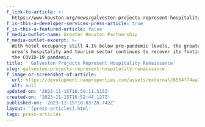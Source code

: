```yaml
---
f_link-to-article: >-
  https://www.houston.org/news/galveston-projects-represent-hospitality-renaissance
f_is-this-a-developer-services-press-article: true
f_is-this-a-featured-article: false
f_media-outlet-name: Greater Houston Partnership
f_media-outlet-excerpt: >-
  With hotel occupancy still 4.1% below pre-pandemic levels, the greater Houston
  area’s hospitality and tourism sector continues to recover its footing from
  the COVID-19 pandemic.
title: ' Galveston Projects Represent Hospitality Renaissance'
slug: galveston-projects-represent-hospitality-renaissance
f_image-or-screenshot-of-article:
  url: https://development.nanproperties.com/assets/external/6554f74aa34009a506e729f7_screenshot202023-11-1620005210.png
  alt: null
updated-on: '2023-11-15T16:59:11.515Z'
created-on: '2023-11-15T16:52:44.127Z'
published-on: '2023-11-15T18:03:28.742Z'
layout: '[press-articles].html'
tags: press-articles
---
```



